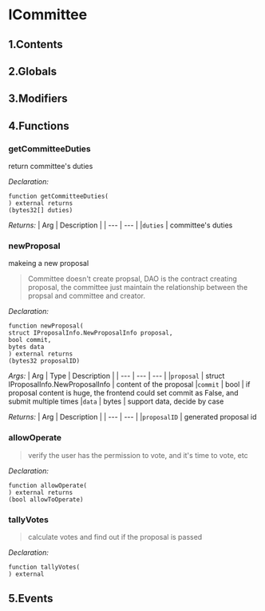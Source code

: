 # ICommittee





## 1.Contents
<!-- START doctoc -->
<!-- END doctoc -->

## 2.Globals

## 3.Modifiers

## 4.Functions

### getCommitteeDuties
return committee's duties



*Declaration:*
```solidity
function getCommitteeDuties(
) external returns
(bytes32[] duties)
```


*Returns:*
| Arg | Description |
| --- | --- |
|`duties` | committee's duties

### newProposal
makeing a new proposal

> Committee doesn't create propsal, DAO is the contract creating proposal, the committee just maintain the relationship between the propsal and committee and creator.


*Declaration:*
```solidity
function newProposal(
struct IProposalInfo.NewProposalInfo proposal,
bool commit,
bytes data
) external returns
(bytes32 proposalID)
```

*Args:*
| Arg | Type | Description |
| --- | --- | --- |
|`proposal` | struct IProposalInfo.NewProposalInfo | content of the proposal
|`commit` | bool | if proposal content is huge, the frontend could set commit as False, and submit multiple times
|`data` | bytes | support data, decide by case

*Returns:*
| Arg | Description |
| --- | --- |
|`proposalID` | generated proposal id

### allowOperate

> verify the user has the permission to vote, and it's time to vote, etc

*Declaration:*
```solidity
function allowOperate(
) external returns
(bool allowToOperate)
```




### tallyVotes

> calculate votes and find out if the proposal is passed

*Declaration:*
```solidity
function tallyVotes(
) external
```




## 5.Events
